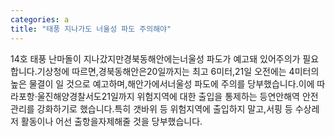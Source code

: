 ```yaml
---
categories: a
title: "태풍 지나가도 너울성 파도 주의해야"
---
```

14호 태풍 난마돌이 지나갔지만경북동해안에는너울성 파도가 예고돼 있어주의가 필요합니다.기상청에 따르면,경북동해안은20일까지는 최고 6미터,21일 오전에는 4미터의높은 물결이 일 것으로 예고하며,해안가에서너울성 파도에 주의를 당부했습니다.이에 따라포항·울진해양경찰서도21일까지 위험지역에 대한 출입을 통제하는 등연안해역 안전관리를 강화하기로 했습니다.특히 갯바위 등 위험지역에 출입하지 말고,서핑 등 수상레저 활동이나 어선 출항을자제해줄 것을 당부했습니다.